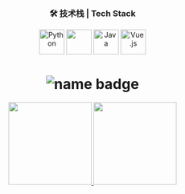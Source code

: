 <h3 align="center">🛠 技术栈 | Tech Stack</h3>

<p align="center">
  <img src="https://cdn.jsdelivr.net/gh/devicons/devicon/icons/python/python-original.svg" alt="Python" width="50" height="50"/>
    <img src="https://cdn.jsdelivr.net/gh/devicons/devicon/icons/cplusplus/cplusplus-original.svg" width="50" height="50"/>
  <img src="https://cdn.jsdelivr.net/gh/devicons/devicon/icons/java/java-original.svg" alt="Java" width="50" height="50"/>
  <img src="https://cdn.jsdelivr.net/gh/devicons/devicon/icons/vuejs/vuejs-original.svg" alt="Vue.js" width="50" height="50"/>
</p>


<h1 align="center">
  <img src="https://img.shields.io/badge/ViperEkura-%F0%9F%94%A5%20Full%20Stack%20Explorer-blueviolet?style=for-the-badge&logo=github" alt="name badge" />
</h1>


<p align="center">
  <a href="https://github-readme-stats.vercel.app/api?username=ViperEkura&show_icons=true&theme=vue">
    <img height="165" src="https://github-readme-stats.vercel.app/api?username=ViperEkura&show_icons=true&theme=vue" />
  </a>
  <a href="ttps://github-readme-stats.vercel.app/api/top-langs/?username=ViperEkura&layout=compact&theme=vue&cache_seconds=60">
    <img height="165" src="https://github-readme-stats.vercel.app/api/top-langs/?username=ViperEkura&layout=compact&theme=vue&cache_seconds=60" />
  </a>
</p>
